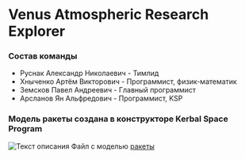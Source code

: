 # Venus Atmospheric Research Explorer
### **Состав команды**

- Руснак Александр Николаевич - Тимлид
- Хныченко Артём Викторович - Программист, физик-математик 
- Земсков Павел Андреевич - Главный программист
- Арсланов Ян Альфредович - Программист, KSP

### **Модель ракеты создана в конструкторе Kerbal Space Program**
![Текст описания](https://github.com/zmskvxd/Pictures/blob/main/final_landing.jpg)
Файл с моделью [ракеты](https://github.com/zmskvxd/Kerbal-Project/blob/main/Falcon_9.craft)
